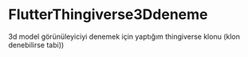 # FlutterThingiverse3Ddeneme
 3d model görünüleyiciyi denemek için yaptığım thingiverse klonu (klon denebilirse tabi))
